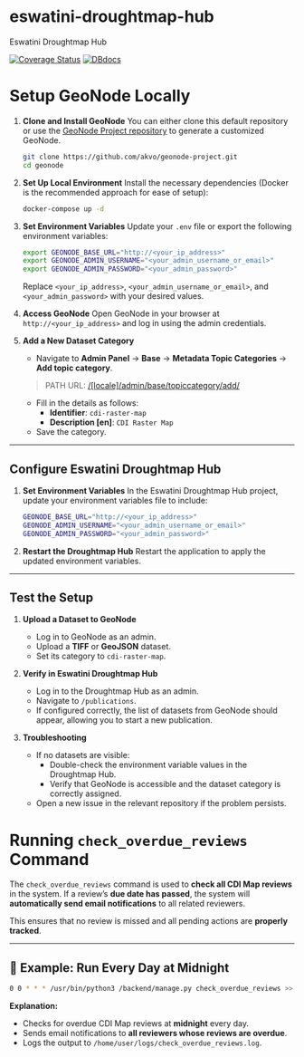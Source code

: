 # eswatini-droughtmap-hub

Eswatini Droughtmap Hub

[![Coverage Status](https://coveralls.io/repos/github/akvo/eswatini-droughtmap-hub/badge.svg?branch=main)](https://coveralls.io/github/akvo/eswatini-droughtmap-hub?branch=main) [![DBdocs](https://img.shields.io/website?url=http%3A%2F%2Fdbdocs.io%2Fakvo%2Feswatini-droughtmap-hub&style=flat&logo=docsdotrs&logoColor=%23fff&label=dbdocs&labelColor=%230246cc&color=%235e5e5e&link=http%3A%2F%2Fdbdocs.io%2Fakvo%2Feswatini-droughtmap-hub)](https://dbdocs.io/akvo/eswatini-droughtmap-hub)

# **Setup GeoNode Locally**

1. **Clone and Install GeoNode**
   You can either clone this default repository or use the [GeoNode Project repository](https://github.com/GeoNode/geonode-project) to generate a customized GeoNode.

   ```bash
   git clone https://github.com/akvo/geonode-project.git
   cd geonode
   ```

2. **Set Up Local Environment**
   Install the necessary dependencies (Docker is the recommended approach for ease of setup):

   ```bash
   docker-compose up -d
   ```

3. **Set Environment Variables**
   Update your `.env` file or export the following environment variables:

   ```bash
   export GEONODE_BASE_URL="http://<your_ip_address>"
   export GEONODE_ADMIN_USERNAME="<your_admin_username_or_email>"
   export GEONODE_ADMIN_PASSWORD="<your_admin_password>"
   ```

   Replace `<your_ip_address>`, `<your_admin_username_or_email>`, and `<your_admin_password>` with your desired values.

4. **Access GeoNode**
   Open GeoNode in your browser at `http://<your_ip_address>` and log in using the admin credentials.

5. **Add a New Dataset Category**
   - Navigate to **Admin Panel** → **Base** → **Metadata Topic Categories** → **Add topic category**.
    > PATH URL: [/[locale]/admin/base/topiccategory/add/](/admin/base/topiccategory/add/)
   - Fill in the details as follows:
     - **Identifier**: `cdi-raster-map`
     - **Description [en]**: `CDI Raster Map`
   - Save the category.

---

## **Configure Eswatini Droughtmap Hub**

1. **Set Environment Variables**
   In the Eswatini Droughtmap Hub project, update your environment variables file to include:

   ```bash
   GEONODE_BASE_URL="http://<your_ip_address>"
   GEONODE_ADMIN_USERNAME="<your_admin_username_or_email>"
   GEONODE_ADMIN_PASSWORD="<your_admin_password>"
   ```

2. **Restart the Droughtmap Hub**
   Restart the application to apply the updated environment variables.

---

## **Test the Setup**

1. **Upload a Dataset to GeoNode**

   - Log in to GeoNode as an admin.
   - Upload a **TIFF** or **GeoJSON** dataset.
   - Set its category to `cdi-raster-map`.

2. **Verify in Eswatini Droughtmap Hub**

   - Log in to the Droughtmap Hub as an admin.
   - Navigate to `/publications`.
   - If configured correctly, the list of datasets from GeoNode should appear, allowing you to start a new publication.

3. **Troubleshooting**
   - If no datasets are visible:
     - Double-check the environment variable values in the Droughtmap Hub.
     - Verify that GeoNode is accessible and the dataset category is correctly assigned.
   - Open a new issue in the relevant repository if the problem persists.

# **Running `check_overdue_reviews` Command**
The `check_overdue_reviews` command is used to **check all CDI Map reviews** in the system. If a review’s **due date has passed**, the system will **automatically send email notifications** to all related reviewers.

This ensures that no review is missed and all pending actions are **properly tracked**.

---

## **🔹 Example: Run Every Day at Midnight**
```bash
0 0 * * * /usr/bin/python3 /backend/manage.py check_overdue_reviews >> /home/user/logs/check_overdue_reviews.log 2>&1
```
**Explanation:**
- Checks for overdue CDI Map reviews at **midnight** every day.
- Sends email notifications to **all reviewers whose reviews are overdue**.
- Logs the output to `/home/user/logs/check_overdue_reviews.log`.